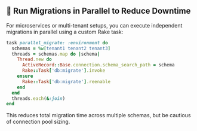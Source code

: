 ## 🐎 Run Migrations in Parallel to Reduce Downtime

For microservices or multi-tenant setups, you can execute independent migrations in parallel using a custom Rake task:

```ruby
task parallel_migrate: :environment do
  schemas = %w[tenant1 tenant2 tenant3]
  threads = schemas.map do |schema|
    Thread.new do
      ActiveRecord::Base.connection.schema_search_path = schema
      Rake::Task['db:migrate'].invoke
    ensure
      Rake::Task['db:migrate'].reenable
    end
  end
  threads.each(&:join)
end
```

This reduces total migration time across multiple schemas, but be cautious of connection pool sizing.